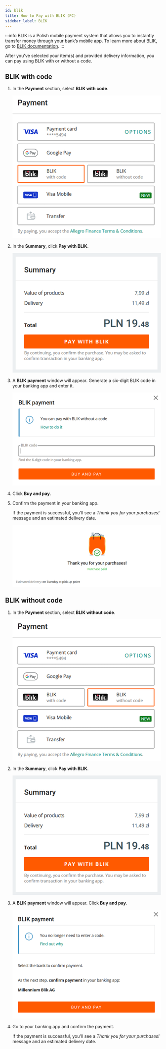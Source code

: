 ```yaml
---
id: blik
title: How to Pay with BLIK (PC)
sidebar_label: BLIK
---
```


:::info
BLIK is a Polish mobile payment system that allows you to instantly transfer money through your bank’s mobile app. To learn more about BLIK, go to [BLIK documentation](https://www.blik.com/en/first-steps-with-blik).
:::

After you've selected your item(s) and provided delivery information, you can pay using BLIK with or without a code.

## BLIK with code

1. In the **Payment** section, select **BLIK with code**.

    ![BLIK with code payment option](<BLIK with code payment option.png>)

2. In the **Summary**, click **Pay with BLIK**. 

    ![Summary: Pay with BLIK](<Summary - Pay with BLIK.png>)

3. A **BLIK payment** window will appear. Generate a six-digit BLIK code in your banking app and enter it.

    ![BLIK payment with code window](<BLIK payment with code window.png>)

4. Click **Buy and pay**.

5. Confirm the payment in your banking app.

    If the payment is successful, you'll see a *Thank you for your purchases!* message and an estimated delivery date.

    ![Thank you for your purchases message](<Thank you for your purchases message2.png>)

## BLIK without code

1. In the **Payment** section, select **BLIK without code**.

    ![BLIK without code payment option](<BLIK without code payment option.png>)

2. In the **Summary**, click **Pay with BLIK**. 

    ![Summary: Pay with BLIK](<Summary - Pay with BLIK.png>)

3. A **BLIK payment** window will appear. Click **Buy and pay**.

    ![BLIK payment without code window](<BLIK payment without code window.png>)

4. Go to your banking app and confirm the payment.

    If the payment is successful, you'll see a *Thank you for your purchases!* message and an estimated delivery date.